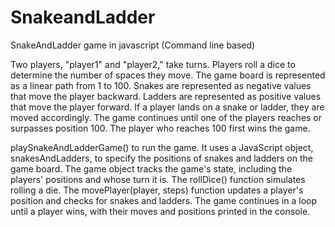 # SnakeandLadder
SnakeAndLadder game in javascript (Command line based)

Two players, "player1" and "player2," take turns.
Players roll a dice to determine the number of spaces they move.
The game board is represented as a linear path from 1 to 100.
Snakes are represented as negative values that move the player backward.
Ladders are represented as positive values that move the player forward.
If a player lands on a snake or ladder, they are moved accordingly.
The game continues until one of the players reaches or surpasses position 100.
The player who reaches 100 first wins the game.

playSnakeAndLadderGame() to run the game.
It uses a JavaScript object, snakesAndLadders, to specify the positions of snakes and ladders on the game board.
The game object tracks the game's state, including the players' positions and whose turn it is.
The rollDice() function simulates rolling a  die.
The movePlayer(player, steps) function updates a player's position and checks for snakes and ladders.
The game continues in a loop until a player wins, with their moves and positions printed in the console.
